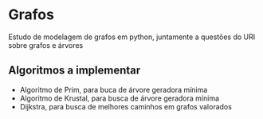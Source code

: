 # Grafos
Estudo de modelagem de grafos em python, juntamente a questões do URI sobre grafos e árvores

## Algoritmos a implementar 
<ul>
  <li>Algoritmo de Prim, para buca de árvore geradora mínima </li>
  <li>Algoritmo de Krustal, para busca de árvore geradora mínima </li>
  <li>Dijkstra, para busca de melhores caminhos em grafos valorados </li>
</ul>
